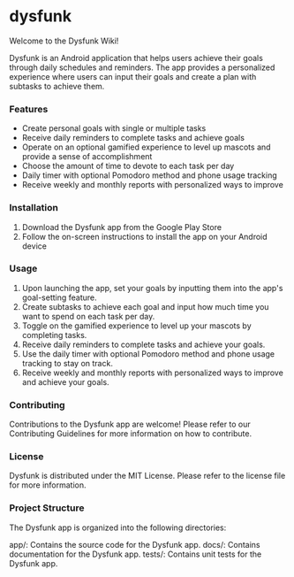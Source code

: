 # dysfunk
Welcome to the Dysfunk Wiki!

Dysfunk is an Android application that helps users achieve their goals through daily schedules and reminders. The app provides a personalized experience where users can input their goals and create a plan with subtasks to achieve them.

### Features

* Create personal goals with single or multiple tasks
* Receive daily reminders to complete tasks and achieve goals
* Operate on an optional gamified experience to level up mascots and provide a sense of accomplishment
* Choose the amount of time to devote to each task per day
* Daily timer with optional Pomodoro method and phone usage tracking
* Receive weekly and monthly reports with personalized ways to improve

### Installation

1. Download the Dysfunk app from the Google Play Store
2. Follow the on-screen instructions to install the app on your Android device

### Usage

1. Upon launching the app, set your goals by inputting them into the app's goal-setting feature.
2. Create subtasks to achieve each goal and input how much time you want to spend on each task per day.
3. Toggle on the gamified experience to level up your mascots by completing tasks.
4. Receive daily reminders to complete tasks and achieve your goals.
5. Use the daily timer with optional Pomodoro method and phone usage tracking to stay on track.
6. Receive weekly and monthly reports with personalized ways to improve and achieve your goals.

### Contributing

Contributions to the Dysfunk app are welcome! Please refer to our Contributing Guidelines for more information on how to contribute.

### License

Dysfunk is distributed under the MIT License. Please refer to the license file for more information.

### Project Structure

The Dysfunk app is organized into the following directories:

app/: Contains the source code for the Dysfunk app.
docs/: Contains documentation for the Dysfunk app.
tests/: Contains unit tests for the Dysfunk app.
